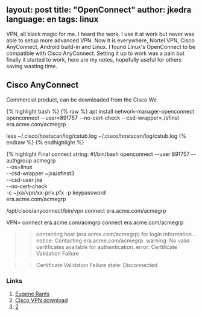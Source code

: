 
layout: post
title: "OpenConnect"
author: jkedra
language: en
tags: linux
---
VPN, all black magic for me. I heard the work, I use it at work but
never was able to setup more advanced VPN. Now it is everywhere,
Nortel VPN, Cisco AnyConnect, Android build-in and Linux. I found
Linux's OpenConnect to be compatible with Cisco AnyConnect.
Setting it up to work was a pain but finally it started to work,
here are my notes, hopefully useful for others saving wasting time.

## Cisco AnyConnect
Commercial product, can be downloaded from the Cisco We


{% highlight bash %}
{% raw %}
apt install network-manager-openconnect
openconnect --user=891757 --no-cert-check --csd-wrapper=./sfinst era.acme.com/acmegrp

less ~/.cisco/hostscan/log/cstub.log 
~/.cisco/hostscan/log/cstub.log
{% endraw %}
{% endhighlight %}



{% highlight
Final connect string:
#!/bin/bash
openconnect --user 891757 --authgroup acmegrp \
        --os=linux \
        --csd-wrapper ~jxa/sfinst3 \
        --csd-user jxa \
        --no-cert-check \
        -c ~jxa/vpn/xx-priv.pfx -p keypassword \
        era.acme.com/acmegrp


/opt/cisco/anyconnect/bin/vpn connect era.acme.com/acmegrp

VPN> connect era.acme.com/acmgrp
connect era.acme.com/acmegrp
  >> contacting host (era.acme.com/acmegrp) for login information...
  >> notice: Contacting era.acme.com/acmegrp.
  >> warning: No valid certificates available for authentication.
  >> error: Certificate Validation Failure

  >> Certificate Validation Failure
  >> state: Disconnected

### Links
1. [Eugene Rants]
2. [Cisco VPN download][cisco downl]
2. [2]

[Eugene Rants]: http://blog.yunak.eu/2013/07/19/openconnect/
[2]: http://dkist.nso.edu/node/1115
[cisco downl]: https://software.cisco.com/download/release.html?mdfid=286281283&flowid=72322&softwareid=282364313&release=4.3.02039&relind=AVAILABLE&rellifecycle=&reltype=latest



